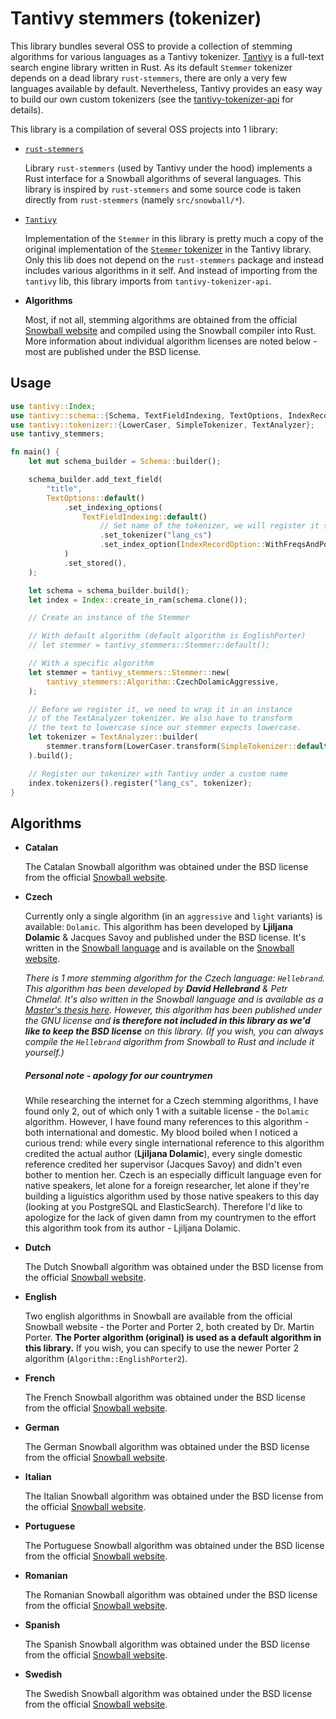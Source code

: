 
# Tantivy stemmers (tokenizer)

This library bundles several OSS to provide a collection of stemming algorithms for various languages as a Tantivy tokenizer. [Tantivy](https://github.com/quickwit-oss/tantivy) is a full-text search engine library written in Rust. As its default `Stemmer` tokenizer depends on a dead library `rust-stemmers`, there are only a very few languages available by default. Nevertheless, Tantivy provides an easy way to build our own custom tokenizers (see the [tantivy-tokenizer-api](https://crates.io/crates/tantivy-tokenizer-api) for details).

This library is a compilation of several OSS projects into 1 library:
- [`rust-stemmers`](https://github.com/CurrySoftware/rust-stemmers)

  Library `rust-stemmers` (used by Tantivy under the hood) implements a Rust interface for a Snowball algorithms of several languages. This library is inspired by `rust-stemmers` and some source code is taken directly from `rust-stemmers` (namely `src/snowball/*`).
- [`Tantivy`](https://github.com/quickwit-oss/tantivy)

  Implementation of the `Stemmer` in this library is pretty much a copy of the original implementation of the [`Stemmer` tokenizer](https://github.com/quickwit-oss/tantivy/blob/main/src/tokenizer/stemmer.rs) in the Tantivy library. Only this lib does not depend on the `rust-stemmers` package and instead includes various algorithms in it self. And instead of importing from the `tantivy` lib, this library imports from `tantivy-tokenizer-api`.
- **Algorithms**

  Most, if not all, stemming algorithms are obtained from the official [Snowball website](https://snowballstem.org/) and compiled using the Snowball compiler into Rust. More information about individual algorithm licenses are noted below - most are published under the BSD license.

## Usage

```rust
use tantivy::Index;
use tantivy::schema::{Schema, TextFieldIndexing, TextOptions, IndexRecordOption};
use tantivy::tokenizer::{LowerCaser, SimpleTokenizer, TextAnalyzer};
use tantivy_stemmers;

fn main() {
    let mut schema_builder = Schema::builder();

    schema_builder.add_text_field(
        "title",
        TextOptions::default()
            .set_indexing_options(
                TextFieldIndexing::default()
                    // Set name of the tokenizer, we will register it shortly
                    .set_tokenizer("lang_cs")
                    .set_index_option(IndexRecordOption::WithFreqsAndPositions),
            )
            .set_stored(),
    );

    let schema = schema_builder.build();
    let index = Index::create_in_ram(schema.clone());

    // Create an instance of the Stemmer

    // With default algorithm (default algorithm is EnglishPorter)
    // let stemmer = tantivy_stemmers::Stemmer::default();

    // With a specific algorithm
    let stemmer = tantivy_stemmers::Stemmer::new(
        tantivy_stemmers::Algorithm::CzechDolamicAggressive,
    );

    // Before we register it, we need to wrap it in an instance
    // of the TextAnalyzer tokenizer. We also have to transform
    // the text to lowercase since our stemmer expects lowercase.
    let tokenizer = TextAnalyzer::builder(
        stemmer.transform(LowerCaser.transform(SimpleTokenizer::default())),
    ).build();

    // Register our tokenizer with Tantivy under a custom name
    index.tokenizers().register("lang_cs", tokenizer);
}
```

## Algorithms

- **Catalan**

  The Catalan Snowball algorithm was obtained under the BSD license from the official [Snowball website](https://snowballstem.org/algorithms/catalan/stemmer.html).

- **Czech**

  Currently only a single algorithm (in an `aggressive` and `light` variants) is available: `Dolamic`. This algorithm has been developed by **Ljiljana Dolamic** & Jacques Savoy and published under the BSD license. It's written in the [Snowball language](https://snowballstem.org/) and is available on the [Snowball website](https://snowballstem.org/algorithms/czech/stemmer.html).

  *There is 1 more stemming algorithm for the Czech language: `Hellebrand`. This algorithm has been developed by **David Hellebrand** & Petr Chmelař. It's also written in the Snowball language and is available as a [Master's thesis here](https://www.fit.vut.cz/research/product/133). However, this algorithm has been published under the GNU license and **is therefore not included in this library as we'd like to keep the BSD license** on this library. (If you wish, you can always compile the `Hellebrand` algorithm from Snowball to Rust and include it yourself.)*

  ##### Personal note - apology for our countrymen

  While researching the internet for a Czech stemming algorithms, I have found only 2, out of which only 1 with a suitable license - the `Dolamic` algorithm. However, I have found many references to this algorithm - both international and domestic. My blood boiled when I noticed a curious trend: while every single international reference to this algorithm credited the actual author (**Ljiljana Dolamic**), every single domestic reference credited her supervisor (Jacques Savoy) and didn't even bother to mention her. Czech is an especially difficult language even for native speakers, let alone for a foreign researcher, let alone if they're building a liguistics algorithm used by those native speakers to this day (looking at you PostgreSQL and ElasticSearch). Therefore I'd like to apologize for the lack of given damn from my countrymen to the effort this algorithm took from its author - Ljiljana Dolamic.

- **Dutch**

  The Dutch Snowball algorithm was obtained under the BSD license from the official [Snowball website](https://snowballstem.org/algorithms/dutch/stemmer.html).

- **English**

  Two english algorithms in Snowball are available from the official Snowball website - the Porter and Porter 2, both created by Dr. Martin Porter. **The Porter algorithm (original) is used as a default algorithm in this library.** If you wish, you can specify to use the newer Porter 2 algorithm (`Algorithm::EnglishPorter2`).

- **French**

  The French Snowball algorithm was obtained under the BSD license from the official [Snowball website](https://snowballstem.org/algorithms/french/stemmer.html).

- **German**

  The German Snowball algorithm was obtained under the BSD license from the official [Snowball website](https://snowballstem.org/algorithms/german/stemmer.html).

- **Italian**

  The Italian Snowball algorithm was obtained under the BSD license from the official [Snowball website](https://snowballstem.org/algorithms/italian/stemmer.html).

- **Portuguese**

  The Portuguese Snowball algorithm was obtained under the BSD license from the official [Snowball website](https://snowballstem.org/algorithms/portuguese/stemmer.html).

- **Romanian**

  The Romanian Snowball algorithm was obtained under the BSD license from the official [Snowball website](https://snowballstem.org/algorithms/romanian/stemmer.html).

- **Spanish**

  The Spanish Snowball algorithm was obtained under the BSD license from the official [Snowball website](https://snowballstem.org/algorithms/spanish/stemmer.html).

- **Swedish**

  The Swedish Snowball algorithm was obtained under the BSD license from the official [Snowball website](https://snowballstem.org/algorithms/swedish/stemmer.html).
